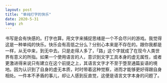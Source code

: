 ```yaml
---
layout: post
title: "单纯打字的快乐"
date: 2020-5-31
lang: zh
---
```


书写是会有快感的。打字也算。用文字来捕捉思绪是一个不会尽兴的游戏。我觉得这是一种单纯的快乐。快乐会有高低之分么？分别心本来是不存在的。跟你我都是一样，从无中来，到无中去。只是走得人多了，「路」这个字就成了在现今人类世界有意义的所指。如果一个使用语言的人，意识到文字工具本身的虚无属性，或者更激进得来说只有建立在这个前提之上，其语言文字才不至于堕至通篇妄语的境地。因为认识到了自身的虚无本质，时时带着这种觉察，进而才能够更好得跟自身相处。一件本不矛盾的事儿，却让人感到反直觉，这便是语言文字本身的问题了。
